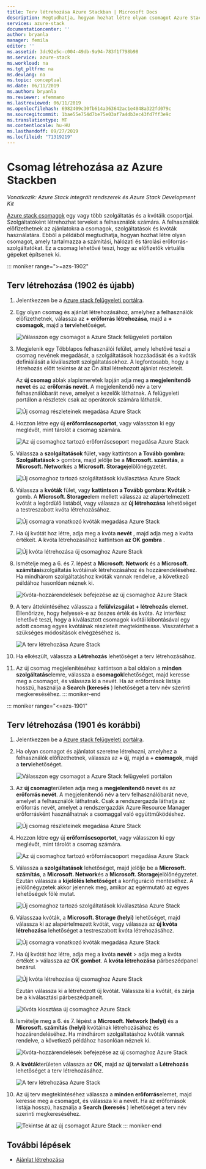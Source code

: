 ```yaml
---
title: Terv létrehozása Azure Stackban | Microsoft Docs
description: Megtudhatja, hogyan hozhat létre olyan csomagot Azure Stackban, amely lehetővé teszi a virtuális gépek kiépítését az előfizetők számára.
services: azure-stack
documentationcenter: ''
author: bryanla
manager: femila
editor: ''
ms.assetid: 3dc92e5c-c004-49db-9a94-783f1f798b98
ms.service: azure-stack
ms.workload: na
ms.tgt_pltfrm: na
ms.devlang: na
ms.topic: conceptual
ms.date: 06/11/2019
ms.author: bryanla
ms.reviewer: efemmano
ms.lastreviewed: 06/11/2019
ms.openlocfilehash: 6982409c30fb614a363642ac1e4048a322fd079c
ms.sourcegitcommit: 1bae55e754d7be75e03af7a4db3ec43fd7ff3e9c
ms.translationtype: MT
ms.contentlocale: hu-HU
ms.lasthandoff: 09/27/2019
ms.locfileid: "71319219"
---
```

# <a name="create-a-plan-in-azure-stack"></a>Csomag létrehozása az Azure Stackben

*Vonatkozik: Azure Stack integrált rendszerek és Azure Stack Development Kit*

[Azure stack csomagok](azure-stack-overview.md) egy vagy több szolgáltatás és a kvótáik csoportjai. Szolgáltatóként létrehozhat terveket a felhasználók számára. A felhasználók előfizethetnek az ajánlatokra a csomagok, szolgáltatások és kvóták használatára. Ebből a példából megtudhatja, hogyan hozhat létre olyan csomagot, amely tartalmazza a számítási, hálózati és tárolási erőforrás-szolgáltatókat. Ez a csomag lehetővé teszi, hogy az előfizetők virtuális gépeket építsenek ki.

::: moniker range=">=azs-1902"
## <a name="create-a-plan-1902-and-later"></a>Terv létrehozása (1902 és újabb)

1. Jelentkezzen be a [Azure stack felügyeleti portálra](https://adminportal.local.azurestack.external).

2. Egy olyan csomag és ajánlat létrehozásához, amelyhez a felhasználók előfizethetnek, válassza az **+ erőforrás létrehozása**, majd a **+ csomagok**, majd a **terv**lehetőséget.
  
   ![Válasszon egy csomagot a Azure Stack felügyeleti portálon](media/azure-stack-create-plan/select-plan.png)

3. Megjelenik egy Többlapos felhasználói felület, amely lehetővé teszi a csomag nevének megadását, a szolgáltatások hozzáadását és a kvóták definiálását a kiválasztott szolgáltatásokhoz. A legfontosabb, hogy a létrehozás előtt tekintse át az Ön által létrehozott ajánlat részleteit.

   Az **új csomag** ablak alapismeretek lapján adja meg a **megjelenítendő nevet** és az **erőforrás nevét**. A megjelenítendő név a terv felhasználóbarát neve, amelyet a kezelők láthatnak. A felügyeleti portálon a részletek csak az operátorok számára láthatók.

   ![Új csomag részleteinek megadása Azure Stack](media/azure-stack-create-plan/plan-name.png)

4. Hozzon létre egy új **erőforráscsoportot**, vagy válasszon ki egy meglévőt, mint tárolót a csomag számára.

   ![Az új csomaghoz tartozó erőforráscsoport megadása Azure Stack](media/azure-stack-create-plan/resource-group.png)

5. Válassza a **szolgáltatások** fület, vagy kattintson **a Tovább gombra: Szolgáltatások >** gombra, majd jelölje be a **Microsoft. számítás**, a **Microsoft. Network**és a **Microsoft. Storage**jelölőnégyzetét.
  
   ![Új csomaghoz tartozó szolgáltatások kiválasztása Azure Stack](media/azure-stack-create-plan/services.png)

6. Válassza a **kvóták** fület, vagy **kattintson a Tovább gombra: Kvóták** > gomb. A **Microsoft. Storage**elem mellett válassza az alapértelmezett kvótát a legördülő listából, vagy válassza az **új létrehozása** lehetőséget a testreszabott kvóta létrehozásához.
  
   ![Új csomagra vonatkozó kvóták megadása Azure Stack](media/azure-stack-create-plan/quotas.png)

7. Ha új kvótát hoz létre, adja meg a kvóta **nevét** , majd adja meg a kvóta értékeit. A kvóta létrehozásához kattintson **az OK gombra** .

   ![Új kvóta létrehozása új csomaghoz Azure Stack](media/azure-stack-create-plan/new-quota.png)

8. Ismételje meg a 6. és 7. lépést a **Microsoft. Network** és a **Microsoft. számítási**szolgáltatás kvótáinak létrehozásához és hozzárendeléséhez. Ha mindhárom szolgáltatáshoz kvóták vannak rendelve, a következő példához hasonlóan néznek ki.

   ![Kvóta-hozzárendelések befejezése az új csomaghoz Azure Stack](media/azure-stack-create-plan/all-quotas-assigned.png)

9. A terv áttekintéséhez válassza a **felülvizsgálat + létrehozás** elemet. Ellenőrizze, hogy helyesek-e az összes érték és kvóta. Az interfész lehetővé teszi, hogy a kiválasztott csomagok kvótái kibontásával egy adott csomag egyes kvótáinak részleteit megtekinthesse. Visszatérhet a szükséges módosítások elvégzéséhez is.

   ![A terv létrehozása Azure Stack](media/azure-stack-create-plan/create.png)

10. Ha elkészült, válassza a **Létrehozás** lehetőséget a terv létrehozásához.

11. Az új csomag megjelenítéséhez kattintson a bal oldalon a **minden szolgáltatás**elemre, válassza a **csomagok**lehetőséget, majd keresse meg a csomagot, és válassza ki a nevét. Ha az erőforrások listája hosszú, használja a **Search (keresés** ) lehetőséget a terv név szerinti megkereséséhez.
::: moniker-end

::: moniker range="<=azs-1901"
## <a name="create-a-plan-1901-and-earlier"></a>Terv létrehozása (1901 és korábbi)

1. Jelentkezzen be a [Azure stack felügyeleti portálra](https://adminportal.local.azurestack.external).

2. Ha olyan csomagot és ajánlatot szeretne létrehozni, amelyhez a felhasználók előfizethetnek, válassza az **+ új**, majd a **+ csomagok**, majd a **terv**lehetőséget.
  
   ![Válasszon egy csomagot a Azure Stack felügyeleti portálon](media/azure-stack-create-plan/select-plan1901.png)

3. Az **új csomag**területen adja meg a **megjelenítendő nevet** és az **erőforrás nevét**. A megjelenítendő név a terv felhasználóbarát neve, amelyet a felhasználók láthatnak. Csak a rendszergazda láthatja az erőforrás nevét, amelyet a rendszergazdák Azure Resource Manager erőforrásként használhatnak a csomaggal való együttműködéshez.

   ![Új csomag részleteinek megadása Azure Stack](media/azure-stack-create-plan/plan-name1901.png)

4. Hozzon létre egy új **erőforráscsoportot**, vagy válasszon ki egy meglévőt, mint tárolót a csomag számára.

   ![Az új csomaghoz tartozó erőforráscsoport megadása Azure Stack](media/azure-stack-create-plan/resource-group1901.png)

5. Válassza a **szolgáltatások** lehetőséget, majd jelölje be a **Microsoft. számítás**, a **Microsoft. Network**és a **Microsoft. Storage**jelölőnégyzetet. Ezután válassza a **kijelölés lehetőséget** a konfiguráció mentéséhez. A jelölőnégyzetek akkor jelennek meg, amikor az egérmutató az egyes lehetőségek fölé mutat.
  
   ![Új csomaghoz tartozó szolgáltatások kiválasztása Azure Stack](media/azure-stack-create-plan/services1901.png)

6. Válasszaa kvóták, a **Microsoft. Storage (helyi)** lehetőséget, majd válassza ki az alapértelmezett kvótát, vagy válassza az **új kvóta létrehozása** lehetőséget a testreszabott kvóta létrehozásához.
  
   ![Új csomagra vonatkozó kvóták megadása Azure Stack](media/azure-stack-create-plan/quotas1901.png)

7. Ha új kvótát hoz létre, adja meg a kvóta **nevét** > adja meg a kvóta értékét > válassza az **OK gombot**. A **kvóta létrehozása** párbeszédpanel bezárul.

   ![Új kvóta létrehozása új csomaghoz Azure Stack](media/azure-stack-create-plan/new-quota1901.png)

   Ezután válassza ki a létrehozott új kvótát. Válassza ki a kvótát, és zárja be a kiválasztási párbeszédpanelt.
  
   ![Kvóta kiosztása új csomaghoz Azure Stack](media/azure-stack-create-plan/assign-quota1901.png)

8. Ismételje meg a 6. és 7. lépést a **Microsoft. Network (helyi)** és a **Microsoft. számítás (helyi)** kvótáinak létrehozásához és hozzárendeléséhez. Ha mindhárom szolgáltatáshoz kvóták vannak rendelve, a következő példához hasonlóan néznek ki.

   ![Kvóta-hozzárendelések befejezése az új csomaghoz Azure Stack](media/azure-stack-create-plan/all-quotas-assigned1901.png)

9. A **kvóták**területen válassza az **OK**, majd az **új terv**alatt a **Létrehozás** lehetőséget a terv létrehozásához.

    ![A terv létrehozása Azure Stack](media/azure-stack-create-plan/create1901.png)

10. Az új terv megtekintéséhez válassza a **minden erőforrás**elemet, majd keresse meg a csomagot, és válassza ki a nevét. Ha az erőforrások listája hosszú, használja a **Search (keresés** ) lehetőséget a terv név szerinti megkereséséhez.

    ![Tekintse át az új csomagot Azure Stack](media/azure-stack-create-plan/plan-overview1901.png)
::: moniker-end

## <a name="next-steps"></a>További lépések

* [Ajánlat létrehozása](azure-stack-create-offer.md)
